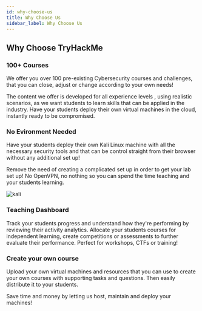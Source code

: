 ```yaml
---
id: why-choose-us
title: Why Choose Us
sidebar_label: Why Choose Us
---
```


## Why Choose TryHackMe


### 100+ Courses

We offer you over 100 pre-existing Cybersecurity courses and challenges, that you can close, adjust or change according to your own needs!

The content we offer is developed for all experience levels , using realistic scenarios, as we want students to learn skills that can be applied in the industry.
Have your students deploy their own virtual machines in the cloud, instantly ready to be compromised.

### No Evironment Needed
Have your students deploy their own Kali Linux machine with all the necessary security tools and that can be control straight from their browser without any additional set up!

Remove the need of creating a complicated set up in order to get your lab set up! No OpenVPN, no nothing so you can spend the time teaching and your students learning.
   
![kali](https://tryhackme.com/img/teaching/kali_in_browser.png )

### Teaching Dashboard
Track your students progress and understand how they're performing by reviewing their activity analytics. Allocate your students courses for independent learning, create competitions or assessments to further evaluate their performance. 
Perfect for workshops, CTFs or training!

### Create your own course

Upload your own virtual machines and resources that you can use to create your own courses with supporting tasks and questions. Then easily distribute it to your students.

Save time and money by letting us host, maintain and deploy your machines!